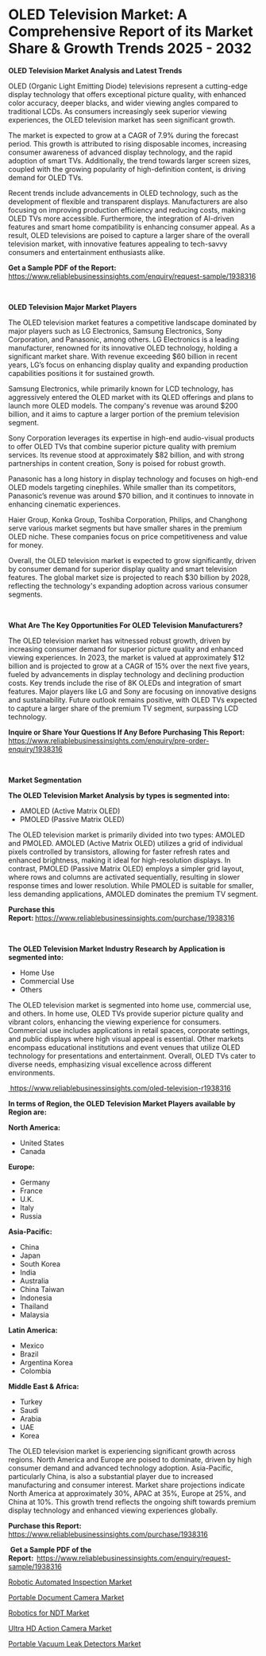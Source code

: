 <p><h1>OLED Television Market: A Comprehensive Report of its Market Share & Growth Trends 2025 - 2032</h1></p><p><strong>OLED Television Market Analysis and Latest Trends</strong></p>
<p><p>OLED (Organic Light Emitting Diode) televisions represent a cutting-edge display technology that offers exceptional picture quality, with enhanced color accuracy, deeper blacks, and wider viewing angles compared to traditional LCDs. As consumers increasingly seek superior viewing experiences, the OLED television market has seen significant growth.</p><p>The market is expected to grow at a CAGR of 7.9% during the forecast period. This growth is attributed to rising disposable incomes, increasing consumer awareness of advanced display technology, and the rapid adoption of smart TVs. Additionally, the trend towards larger screen sizes, coupled with the growing popularity of high-definition content, is driving demand for OLED TVs.</p><p>Recent trends include advancements in OLED technology, such as the development of flexible and transparent displays. Manufacturers are also focusing on improving production efficiency and reducing costs, making OLED TVs more accessible. Furthermore, the integration of AI-driven features and smart home compatibility is enhancing consumer appeal. As a result, OLED televisions are poised to capture a larger share of the overall television market, with innovative features appealing to tech-savvy consumers and entertainment enthusiasts alike.</p></p>
<p><strong>Get a Sample PDF of the Report:&nbsp;</strong> <a href="https://www.reliablebusinessinsights.com/enquiry/request-sample/1938316?utm_campaign=2310&utm_medium=2&utm_source=Github&utm_content=ia&utm_term=04042025&utm_id=oled-television">https://www.reliablebusinessinsights.com/enquiry/request-sample/1938316</a></p>
<p>&nbsp;</p>
<p><strong>OLED Television Major Market Players</strong></p>
<p><p>The OLED television market features a competitive landscape dominated by major players such as LG Electronics, Samsung Electronics, Sony Corporation, and Panasonic, among others. LG Electronics is a leading manufacturer, renowned for its innovative OLED technology, holding a significant market share. With revenue exceeding $60 billion in recent years, LG’s focus on enhancing display quality and expanding production capabilities positions it for sustained growth.</p><p>Samsung Electronics, while primarily known for LCD technology, has aggressively entered the OLED market with its QLED offerings and plans to launch more OLED models. The company's revenue was around $200 billion, and it aims to capture a larger portion of the premium television segment.</p><p>Sony Corporation leverages its expertise in high-end audio-visual products to offer OLED TVs that combine superior picture quality with premium services. Its revenue stood at approximately $82 billion, and with strong partnerships in content creation, Sony is poised for robust growth.</p><p>Panasonic has a long history in display technology and focuses on high-end OLED models targeting cinephiles. While smaller than its competitors, Panasonic’s revenue was around $70 billion, and it continues to innovate in enhancing cinematic experiences.</p><p>Haier Group, Konka Group, Toshiba Corporation, Philips, and Changhong serve various market segments but have smaller shares in the premium OLED niche. These companies focus on price competitiveness and value for money.</p><p>Overall, the OLED television market is expected to grow significantly, driven by consumer demand for superior display quality and smart television features. The global market size is projected to reach $30 billion by 2028, reflecting the technology's expanding adoption across various consumer segments.</p></p>
<p>&nbsp;</p>
<p><strong>What Are The Key Opportunities For OLED Television Manufacturers?</strong></p>
<p><p>The OLED television market has witnessed robust growth, driven by increasing consumer demand for superior picture quality and enhanced viewing experiences. In 2023, the market is valued at approximately $12 billion and is projected to grow at a CAGR of 15% over the next five years, fueled by advancements in display technology and declining production costs. Key trends include the rise of 8K OLEDs and integration of smart features. Major players like LG and Sony are focusing on innovative designs and sustainability. Future outlook remains positive, with OLED TVs expected to capture a larger share of the premium TV segment, surpassing LCD technology.</p></p>
<p><strong>Inquire or Share Your Questions If Any Before Purchasing This Report:</strong> <a href="https://www.reliablebusinessinsights.com/enquiry/pre-order-enquiry/1938316?utm_campaign=2310&utm_medium=2&utm_source=Github&utm_content=ia&utm_term=04042025&utm_id=oled-television">https://www.reliablebusinessinsights.com/enquiry/pre-order-enquiry/1938316</a></p>
<p>&nbsp;</p>
<p><strong>Market Segmentation</strong></p>
<p><strong>The OLED Television Market Analysis by types is segmented into:</strong></p>
<p><ul><li>AMOLED (Active Matrix OLED)</li><li>PMOLED (Passive Matrix OLED)</li></ul></p>
<p><p>The OLED television market is primarily divided into two types: AMOLED and PMOLED. AMOLED (Active Matrix OLED) utilizes a grid of individual pixels controlled by transistors, allowing for faster refresh rates and enhanced brightness, making it ideal for high-resolution displays. In contrast, PMOLED (Passive Matrix OLED) employs a simpler grid layout, where rows and columns are activated sequentially, resulting in slower response times and lower resolution. While PMOLED is suitable for smaller, less demanding applications, AMOLED dominates the premium TV segment.</p></p>
<p><strong>Purchase this Report:&nbsp;</strong><a href="https://www.reliablebusinessinsights.com/purchase/1938316?utm_campaign=2310&utm_medium=2&utm_source=Github&utm_content=ia&utm_term=04042025&utm_id=oled-television">https://www.reliablebusinessinsights.com/purchase/1938316</a></p>
<p>&nbsp;</p>
<p><strong>The OLED Television Market Industry Research by Application is segmented into:</strong></p>
<p><ul><li>Home Use</li><li>Commercial Use</li><li>Others</li></ul></p>
<p><p>The OLED television market is segmented into home use, commercial use, and others. In home use, OLED TVs provide superior picture quality and vibrant colors, enhancing the viewing experience for consumers. Commercial use includes applications in retail spaces, corporate settings, and public displays where high visual appeal is essential. Other markets encompass educational institutions and event venues that utilize OLED technology for presentations and entertainment. Overall, OLED TVs cater to diverse needs, emphasizing visual excellence across different environments.</p></p>
<p><a href="https://www.reliablebusinessinsights.com/oled-television-r1938316?utm_campaign=2310&utm_medium=2&utm_source=Github&utm_content=ia&utm_term=04042025&utm_id=oled-television">&nbsp;https://www.reliablebusinessinsights.com/oled-television-r1938316</a></p>
<p><strong>In terms of Region, the OLED Television Market Players available by Region are:</strong></p>
<p>
    <p> <strong> North America: </strong>
        <ul>
            <li>United States</li>
            <li>Canada</li>
        </ul>
        </p> 
    <p> <strong> Europe: </strong>
        <ul>
            <li>Germany</li>
            <li>France</li>
            <li>U.K.</li>
            <li>Italy</li>
            <li>Russia</li>
        </ul>
        </p> 
    <p> <strong> Asia-Pacific: </strong>
        <ul>
            <li>China</li>
            <li>Japan</li>
            <li>South Korea</li>
            <li>India</li>
            <li>Australia</li>
            <li>China Taiwan</li>
            <li>Indonesia</li>
            <li>Thailand</li>
            <li>Malaysia</li>
        </ul>
        </p> 
    <p> <strong> Latin America: </strong>
        <ul>
            <li>Mexico</li>
            <li>Brazil</li>
            <li>Argentina Korea</li>
            <li>Colombia</li>
        </ul>
        </p> 
    <p> <strong> Middle East & Africa: </strong>
        <ul>
            <li>Turkey</li>
            <li>Saudi</li>
            <li>Arabia</li>
            <li>UAE</li>
            <li>Korea</li>
        </ul>
    </p>
    </p>
<p><p>The OLED television market is experiencing significant growth across regions. North America and Europe are poised to dominate, driven by high consumer demand and advanced technology adoption. Asia-Pacific, particularly China, is also a substantial player due to increased manufacturing and consumer interest. Market share projections indicate North America at approximately 30%, APAC at 35%, Europe at 25%, and China at 10%. This growth trend reflects the ongoing shift towards premium display technology and enhanced viewing experiences globally.</p></p>
<p><strong>Purchase this Report: </strong><a href="https://www.reliablebusinessinsights.com/purchase/1938316?utm_campaign=2310&utm_medium=2&utm_source=Github&utm_content=ia&utm_term=04042025&utm_id=oled-television">https://www.reliablebusinessinsights.com/purchase/1938316</a></p>
<p>&nbsp;<strong>Get a Sample PDF of the Report:&nbsp;&nbsp;</strong><a href="https://www.reliablebusinessinsights.com/enquiry/request-sample/1938316?utm_campaign=2310&utm_medium=2&utm_source=Github&utm_content=ia&utm_term=04042025&utm_id=oled-television">https://www.reliablebusinessinsights.com/enquiry/request-sample/1938316</a></p>
<p><strong></strong></p>
<p><p><a href="https://www.linkedin.com/pulse/robotic-automated-inspection-market-forecast-projected-1yvcf?utm_campaign=2310&utm_medium=2&utm_source=Github&utm_content=ia&utm_term=04042025&utm_id=oled-television">Robotic Automated Inspection Market</a></p><p><a href="https://github.com/gierlravasty/Market-Research-Report-List-1/blob/main/portable-document-camera-market.md?utm_campaign=2310&utm_medium=2&utm_source=Github&utm_content=ia&utm_term=04042025&utm_id=oled-television">Portable Document Camera Market</a></p><p><a href="https://www.linkedin.com/pulse/comprehensive-robotics-ndt-market-report-360-degree-analysis-6ns3f?utm_campaign=2310&utm_medium=2&utm_source=Github&utm_content=ia&utm_term=04042025&utm_id=oled-television">Robotics for NDT Market</a></p><p><a href="https://github.com/marfosamiko7/Market-Research-Report-List-1/blob/main/ultra-hd-action-camera-market.md?utm_campaign=2310&utm_medium=2&utm_source=Github&utm_content=ia&utm_term=04042025&utm_id=oled-television">Ultra HD Action Camera Market</a></p><p><a href="https://www.linkedin.com/pulse/exploring-growth-potential-portable-vacuum-leak-detectors-market-rvbof?utm_campaign=2310&utm_medium=2&utm_source=Github&utm_content=ia&utm_term=04042025&utm_id=oled-television">Portable Vacuum Leak Detectors Market</a></p></p>